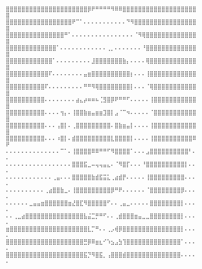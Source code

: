 ⣿⣿⣿⣿⣿⣿⣿⣿⣿⣿⣿⣿⣿⣿⣿⣿⣿⣿⣿⣿⣿⡿⠟⠛⠛⠛⠛⠻⠿⠿⣿⣿⣿⣿⣿⣿⣿⣿⣿⣿⣿⣿⣿⣿⣿⣿⣿⣿⣿⣿ 
⣿⣿⣿⣿⣿⣿⣿⣿⣿⣿⣿⣿⣿⣿⣿⣿⣿⠟⠉⠁⠄⠄⠄⠄⠄⠄⠄⠄⠄⠄⠄⠙⠻⣿⣿⣿⣿⣿⣿⣿⣿⣿⣿⣿⣿⣿⣿⣿⣿⣿ 
⣿⣿⣿⣿⣿⣿⣿⣿⣿⣿⣿⣿⣿⣿⣿⠛⠁⠄⠄⠄⠄⠄⠄⠄⠄⠄⠄⠄⠄⠄⠄⠄⠄⠈⠻⢿⣿⣿⣿⣿⣿⣿⣿⣿⣿⣿⣿⣿⣿⣿ 
⣿⣿⣿⣿⣿⣿⣿⣿⣿⣿⣿⣿⣿⠁⠄⠄⠄⠄⠄⠄⠄⠄⠄⠄⠄⠄⢀⡀⠄⠄⠄⠄⠄⠄⠄⠘⣿⣿⣿⣿⣿⣿⣿⣿⣿⣿⣿⣿⣿⣿ 
⣿⣿⣿⣿⣿⣿⣿⣿⣿⣿⣿⣿⠁⠄⠄⠄⠄⠄⠄⠄⠄⠄⣸⣿⣿⣿⣿⣿⣿⣿⣷⡄⠄⠄⠄⠄⢿⣿⣿⣿⣿⣿⣿⣿⣿⣿⣿⣿⣿⣿ 
⣿⣿⣿⣿⣿⣿⣿⣿⣿⣿⣿⠏⠄⠄⠄⠄⠄⠄⠄⠄⣤⣶⣿⣿⣿⣿⣿⣿⣿⣿⣿⣿⡆⠄⠄⠄⢸⣿⣿⣿⣿⣿⣿⣿⣿⣿⣿⣿⣿⣿ 
⣿⣿⣿⣿⣿⣿⣿⣿⣿⣿⠏⠄⠄⠄⠄⠄⠄⠄⠄⠄⠛⠛⠻⢿⣿⣿⣿⣿⣿⣿⣿⣿⡇⠄⠄⠄⠈⢿⣿⣿⣿⣿⣿⣿⣿⣿⣿⣿⣿⣿ 
⣿⣿⣿⣿⣿⣿⣿⣿⣿⣿⠄⠄⠄⠄⠄⠄⠄⠄⣴⣄⡴⠶⠶⠦⢈⣻⣿⡿⠟⠛⠛⠋⠄⠄⠄⠄⠄⢸⣿⣿⣿⣿⣿⣿⣿⣿⣿⣿⣿⣿ 
⣿⣿⣿⣿⣿⣿⣿⣿⣿⣿⠄⠄⠄⠄⢲⡄⠄⢸⣿⣿⣷⣶⣤⣶⣶⣹⣿⡇⣠⠈⠉⠲⠄⠄⠄⠄⠄⠈⣿⣿⣿⣿⣿⣿⣿⣿⣿⣿⣿⣿ 
⣿⣿⣿⣿⣿⣿⣿⣿⣿⣿⠄⠄⠄⢠⣿⡇⠄⢀⣿⣿⣿⣿⣿⣿⣿⣿⣿⠄⣿⣷⣶⣤⡇⠄⠄⠄⠄⢸⣿⣿⣿⣿⣿⣿⣿⣿⣿⣿⣿⣿ 
⣿⣿⣿⣿⣿⣿⣿⣿⣿⣿⠄⠄⠄⠰⣿⡇⠄⣾⣿⣿⣿⣿⣿⣿⣿⣿⣿⣇⣿⣿⣿⣿⡇⠄⠄⠄⠄⢸⣿⣿⣿⣿⣿⣿⣿⣿⣿⣿⠿⠟ 
⠄⠄⠄⠄⠄⠄⠄⠄⠄⠄⠄⠄⠄⠄⠉⠁⠄⢸⣿⣿⣿⣿⠿⠿⠛⠛⠋⠻⣿⣿⣿⣿⠁⠄⠄⠄⣠⣿⣿⣿⣿⣿⣿⣿⣿⣿⣿⠃⠄⠄ 
⠄⠄⠄⠄⠄⠄⠄⠄⠄⠄⠄⠄⠄⠄⠄⠄⠄⣿⣿⣿⣯⣀⠤⢤⢤⣤⣄⠄⠈⠻⣿⡏⠄⠄⠄⠘⣿⣿⣿⣿⣿⣿⣿⣿⣿⣿⡇⠄⠄⠄ 
⠄⠄⠄⠄⠄⠄⠄⠄⠄⠄⠄⠄⢀⣤⠄⠄⠄⣿⣿⣿⣿⣿⣷⣾⣯⣭⣅⢀⣴⣾⡟⠄⠄⠄⠄⠄⢸⣿⣿⣿⣿⣿⣿⣿⣿⣿⠄⠄⠄⠄ 
⠄⠄⠄⠄⠄⠄⠄⠄⠄⠄⢀⣴⣿⣿⣷⣀⠄⢸⣿⣿⣿⣿⣿⣿⣿⣿⣿⡿⠛⠟⠄⠄⠄⠄⠄⠄⠈⣿⣿⣿⣿⣿⣿⣿⣿⡿⠄⠄⠄⠄ 
⠄⠄⠄⠄⠄⠄⣀⣤⣤⣶⣿⣿⣿⣿⣿⣿⣶⣜⣿⣏⠻⣿⣿⣿⣿⣿⠋⠄⠄⢀⣤⣀⠄⠄⠄⠄⠄⣿⣿⣿⣿⣿⣿⣿⣿⡇⠄⠄⠄⠄ 
⠄⠄⢀⣀⣴⣿⣿⣿⣿⣿⣿⣿⣿⣿⣿⣿⣿⣿⣿⣿⣧⣬⣉⡛⠛⠋⠄⠄⢀⣾⣿⣿⣿⣶⣤⣀⣀⣿⣿⣿⣿⣿⣿⣿⣿⡇⠄⠄⠄⠄ 
⣶⣿⣿⣿⣿⣿⣿⣿⣿⣿⣿⣿⣿⣿⣿⣿⣿⣿⣿⣿⣿⣇⡉⠛⠄⠄⢀⡠⢾⡿⣿⣿⣿⣿⣿⣿⣿⣿⣿⣿⣿⣿⣿⣿⣿⡇⠄⠄⠄⠄ 
⣿⣿⣿⣿⣿⣿⣿⣿⣿⣿⣿⣿⣿⣿⣿⣿⣿⣿⣿⣿⣛⡿⠿⣶⣆⠊⠱⣢⣠⣳⢹⣿⣿⣿⣿⣿⣿⣿⣿⣿⣿⣿⣿⣿⣿⠁⠄⠄⠄⠄ 
⣿⣿⣿⣿⣿⣿⣿⣿⣿⣿⣿⣿⣿⣿⣿⣿⣿⣿⣿⣿⣯⡙⠻⣿⣯⡀⢠⣿⣿⣿⣾⣿⣿⣿⣿⣿⣿⣿⣿⣿⣿⣿⣿⣿⣿⠄⠄⠄⠄⠄
